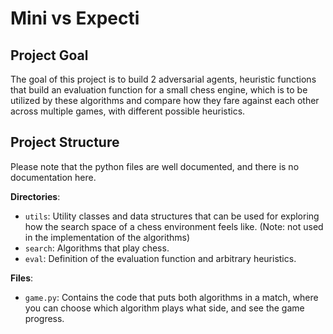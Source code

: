 # Mini vs Expecti
## Project Goal
The goal of this project is to build 2 adversarial agents, heuristic functions that build an evaluation function for a small chess engine,
which is to be utilized by these algorithms and compare how they fare against each other across multiple games, 
with different possible heuristics.
## Project Structure
Please note that the python files are well documented, and there is no documentation here.

**Directories**:
- `utils`: Utility classes and data structures that can be used for exploring how the search space of a chess environment feels like. (Note: not used in the implementation of the algorithms)
- `search`: Algorithms that play chess.
- `eval`: Definition of the evaluation function and arbitrary heuristics.
  
**Files**:
- `game.py`: Contains the code that puts both algorithms in a match, where you can choose which algorithm plays what side, and see the game progress.
